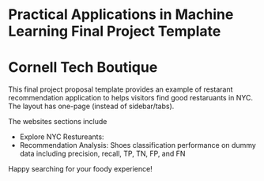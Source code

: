 # Practical Applications in Machine Learning Final Project Template

# Cornell Tech Boutique

This final project proposal template provides an example of restarant recommendation application to helps visitors find good restaruants in NYC. 
The layout has one-page (instead of sidebar/tabs). 

The websites sections include 
- Explore NYC Restureants:
- Recommendation Analysis: Shoes classification performance on dummy data including precision, recall, TP, TN, FP, and FN

Happy searching for your foody experience!
